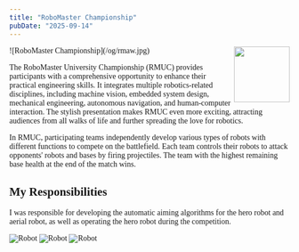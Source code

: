 ```yaml
---
title: "RoboMaster Championship"
pubDate: "2025-09-14"
---
```

<style>
body {
    font-family: "Times New Roman", Times, serif;
}
</style>
<img src="/og/qmian.png" width="100" align="right" />
![RoboMaster Championship](/og/rmaw.jpg)

The RoboMaster University Championship (RMUC) provides participants with a comprehensive opportunity to enhance their practical engineering skills. It integrates multiple robotics-related disciplines, including machine vision, embedded system design, mechanical engineering, autonomous navigation, and human-computer interaction. The stylish presentation makes RMUC even more exciting, attracting audiences from all walks of life and further spreading the love for robotics.

In RMUC, participating teams independently develop various types of robots with different functions to compete on the battlefield. Each team controls their robots to attack opponents' robots and bases by firing projectiles. The team with the highest remaining base health at the end of the match wins.

## My Responsibilities

I was responsible for developing the automatic aiming algorithms for the hero robot and aerial robot, as well as operating the hero robot during the competition.

![Robot](/og/robomaster1.png)
![Robot](/og/robomaster2.jpg)
![Robot](/og/robomaster3.png)
